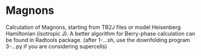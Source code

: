 # Magnons
Calculation of Magnons, starting from TB2J files or model Heisenberg Hamiltonian (isotropic J).
A better algorithm for Berry-phase calculation can be found in Radtools package.
(after 1-...sh, use the downfolding program 3-...py if you are considering supercells)
